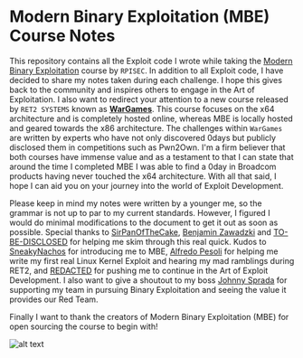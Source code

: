 # Modern Binary Exploitation (MBE) Course Notes

This repository contains all the Exploit code I wrote while taking the [Modern Binary Exploitation](https://github.com/RPISEC/MBE) course by `RPISEC`. In addition to all Exploit code, I have decided to share my notes taken during each challenge. I hope this gives back to the community and inspires others to engage in the Art of Exploitation. I also want to redirect your attention to a new course released by `RET2 SYSTEMS` known as [**WarGames**](https://wargames.ret2.systems/). This course focuses on the x64 architecture and is completely hosted online, whereas MBE is locally hosted and geared towards the x86 architecture. The challenges within `WarGames` are written by experts who have not only discovered 0days but publicly disclosed them in competitions such as Pwn2Own. I'm a firm believer that both courses have immense value and as a testament to that I can state that around the time I completed MBE I was able to find a 0day in Broadcom products having never touched the x64 architecture. With all that said, I hope I can aid you on your journey into the world of Exploit Development. 

Please keep in mind my notes were written by a younger me, so the grammar is not up to par to my current standards. However, I figured I would do minimal modifications to the document to get it out as soon as possible. Special thanks to [SirPanOfTheCake](https://github.com/SirPanOfTheCake), [Benjamin Zawadzki](https://www.linkedin.com/in/benjamin-zawadzki-8260a3176) and [TO-BE-DISCLOSED]() for helping me skim through this real quick. Kudos to [SneakyNachos](https://github.com/SneakyNachos) for introducing me to MBE, [Alfredo Pesoli](https://twitter.com/__rev) for helping me write my first real Linux Kernel Exploit and hearing my mad ramblings during RET2, and [REDACTED]() for pushing me to continue in the Art of Exploit Development. I also want to give a shoutout to my boss [Johnny Sprada](https://www.linkedin.com/in/johnnysprada/) for supporting my team in pursuing Binary Exploitation and seeing the value it provides our Red Team.

Finally I want to thank the creators of Modern Binary Exploitation (MBE) for open sourcing the course to begin with!

![alt text](./poc.gif)
